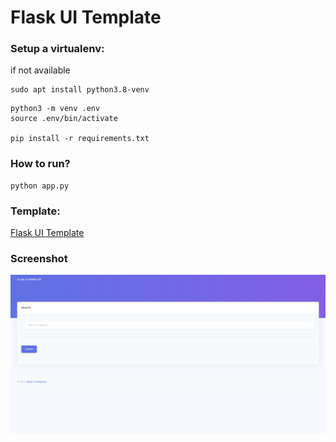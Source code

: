 # Flask UI Template


### Setup a virtualenv:

if not available
```
sudo apt install python3.8-venv
```

```
python3 -m venv .env
source .env/bin/activate

pip install -r requirements.txt
```

### How to run?
```
python app.py
```

### Template:
[Flask UI Template](https://github.com/rajasgs/flask-ui-template)

### Screenshot
![alt text](image.png)